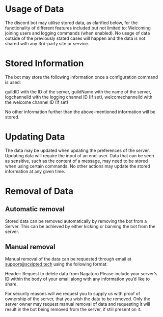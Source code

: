 # Usage of Data

The discord bot may utilise stored data, as clarified below, for the functionality of different features included but not limited to: Welcoming joining users and logging commands (when enabled).
No usage of data outside of the previously stated cases will happen and the data is not shared with any 3rd-party site or service.

# Stored Information

The bot may store the following information once a configuration command is used:

guildID with the ID of the server,
guildName with the name of the server,
logchannelId with the logging channel ID (If set),
welcomechannelId with the welcome channel ID (If set)

No other information further than the above-mentioned information will be stored.

# Updating Data

The data may be updated when updating the preferences of the server.
Updating data will require the input of an end-user. Data that can be seen as sensitive, such as the content of a message, may need to be stored when using certain commands. No other actions may update the stored information at any given time.

# Removal of Data

## Automatic removal

Stored data can be removed automatically by removing the bot from a Server. This can be achieved by either kicking or banning the bot from the server.

## Manual removal

Manual removal of the data can be requested through email at
support@scxipted.tech using the following format:

Header: Request to delete data from Nagatoro
Please include your server's ID within the body of your email along with any information you’d like to share.

For security reasons will we request you to supply us with proof of ownership of the server, that you wish the data to be removed. Only the server owner may request manual removal of data and requesting it will result in the bot being removed from the server, if still present on it.
